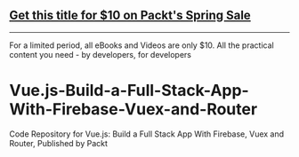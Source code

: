 ## [Get this title for $10 on Packt's Spring Sale](https://www.packt.com/V15745?utm_source=github&utm_medium=packt-github-repo&utm_campaign=spring_10_dollar_2022)
-----
For a limited period, all eBooks and Videos are only $10. All the practical content you need \- by developers, for developers

# Vue.js-Build-a-Full-Stack-App-With-Firebase-Vuex-and-Router
Code Repository for Vue.js: Build a Full Stack App With Firebase, Vuex and Router, Published by Packt
